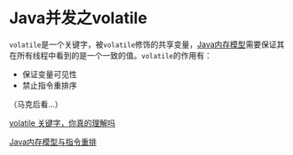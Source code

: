 # Java并发之volatile

`volatile`是一个关键字，被`volatile`修饰的共享变量，[Java内存模型](https://docs.oracle.com/javase/specs/jls/se8/html/jls-17.html#jls-17.4)需要保证其在所有线程中看到的是一个一致的值。`volatile`的作用有：

- 保证变量可见性
- 禁止指令重排序



（马克后看...）

[volatile 关键字，你真的理解吗](https://zhuanlan.zhihu.com/p/138819184)

[Java内存模型与指令重排](https://www.cnblogs.com/xdecode/p/8948277.html)

